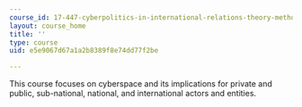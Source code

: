 ```yaml
---
course_id: 17-447-cyberpolitics-in-international-relations-theory-methods-policy-fall-2011
layout: course_home
title: ''
type: course
uid: e5e9067d67a1a2b8389f8e74dd77f2be

---
```

This course focuses on cyberspace and its implications for private and public, sub-national, national, and international actors and entities.
